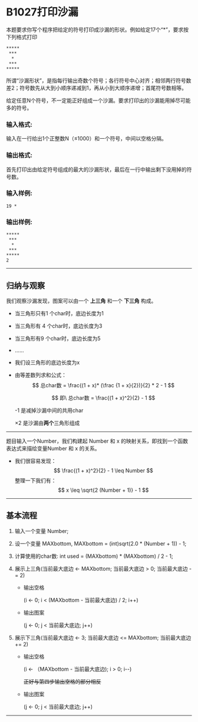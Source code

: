 # B1027打印沙漏

本题要求你写个程序把给定的符号打印成沙漏的形状。例如给定17个“*”，要求按下列格式打印

```
*****
 ***
  *
 ***
*****  
```

所谓“沙漏形状”，是指每行输出奇数个符号；各行符号中心对齐；相邻两行符号数差2；符号数先从大到小顺序递减到1，再从小到大顺序递增；首尾符号数相等。

给定任意N个符号，不一定能正好组成一个沙漏。要求打印出的沙漏能用掉尽可能多的符号。

### 输入格式:

输入在一行给出1个正整数N（≤1000）和一个符号，中间以空格分隔。

### 输出格式:

首先打印出由给定符号组成的最大的沙漏形状，最后在一行中输出剩下没用掉的符号数。

### 输入样例:

```in
19 *   
```

### 输出样例:

```out
*****
 ***
  *
 ***
*****
2
```

---

## 归纳与观察

我们观察沙漏发现，图案可以由一个 **上三角** 和一个 **下三角** 构成。

- 当三角形只有1 个char时，底边长度为1

- 当三角形有 4 个char时，底边长度为3

- 当三角形有9 个char时，底边长度为5

- ……

- 我们设三角形的底边长度为x

- 由等差数列求和公式：
  $$
  总char数 = \frac{(1 + x)* (\frac {1 + x}{2})}{2} * 2 - 1
  $$

  $$
  即\ 总char数 = \frac{(1 + x)^2}{2} - 1
  $$

  -1 是减掉沙漏中间的共用char

  ×2 是沙漏由**两个**三角形组成

---

题目输入一个Number，我们构建起 Number 和 x 的映射关系，即找到一个函数表达式来描绘变量Number 和 x 的关系。

- 我们很容易发现：
  $$
  \frac{(1 + x)^2}{2} - 1 \leq Number
  $$
  整理一下我们有：
  $$
  x \leq \sqrt{2 (Number + 1)} - 1
  $$
  

---

## 基本流程

1. 输入一个变量 Number;

2. 设一个变量 MAXbottom, MAXbottom = (int)sqrt(2.0 * (Number + 1)) - 1;

3. 计算使用的char数: int used = (MAXbottom) * (MAXbottom) / 2 - 1;

4. 展示上三角(当前最大底边 <- MAXbottom; 当前最大底边 > 0; 当前最大底边 -= 2)

   - 输出空格

     (i <- 0; i < (MAXbottom - 当前最大底边) / 2; i++)

   - 输出图案

     (j <- 0; j < 当前最大底边; j++)

5. 展示下三角(当前最大底边 <- 3; 当前最大底边 <= MAXbottom; 当前最大底边 += 2)

   - 输出空格

     (i <- （MAXbottom - 当前最大底边); i > 0; i--)

     ~~正好与第四步输出空格的部分相反~~

   - 输出图案

     (j <- 0; j < 当前最大底边; j++)

---